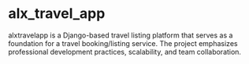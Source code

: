 # alx_travel_app
alxtravelapp is a Django-based travel listing platform that serves as a foundation for a travel booking/listing service. The project emphasizes professional development practices, scalability, and team collaboration.
